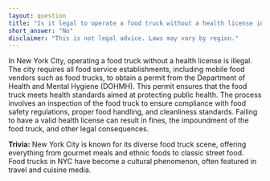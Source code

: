 ```yaml
---
layout: question
title: "Is it legal to operate a food truck without a health license in New York City?"
short_answer: "No"
disclaimer: "This is not legal advice. Laws may vary by region."
---
```


In New York City, operating a food truck without a health license is illegal. The city requires all food service establishments, including mobile food vendors such as food trucks, to obtain a permit from the Department of Health and Mental Hygiene (DOHMH). This permit ensures that the food truck meets health standards aimed at protecting public health. The process involves an inspection of the food truck to ensure compliance with food safety regulations, proper food handling, and cleanliness standards. Failing to have a valid health license can result in fines, the impoundment of the food truck, and other legal consequences.

**Trivia:** New York City is known for its diverse food truck scene, offering everything from gourmet meals and ethnic foods to classic street food. Food trucks in NYC have become a cultural phenomenon, often featured in travel and cuisine media.
